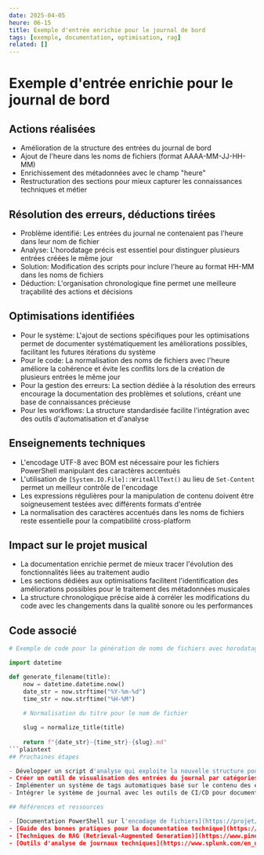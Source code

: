 ```yaml
---
date: 2025-04-05
heure: 06-15
title: Exemple d'entrée enrichie pour le journal de bord
tags: [exemple, documentation, optimisation, rag]
related: []
---
```


# Exemple d'entrée enrichie pour le journal de bord

## Actions réalisées

- Amélioration de la structure des entrées du journal de bord
- Ajout de l'heure dans les noms de fichiers (format AAAA-MM-JJ-HH-MM)
- Enrichissement des métadonnées avec le champ "heure"
- Restructuration des sections pour mieux capturer les connaissances techniques et métier

## Résolution des erreurs, déductions tirées

- Problème identifié: Les entrées du journal ne contenaient pas l'heure dans leur nom de fichier
- Analyse: L'horodatage précis est essentiel pour distinguer plusieurs entrées créées le même jour
- Solution: Modification des scripts pour inclure l'heure au format HH-MM dans les noms de fichiers
- Déduction: L'organisation chronologique fine permet une meilleure traçabilité des actions et décisions

## Optimisations identifiées

- Pour le système: L'ajout de sections spécifiques pour les optimisations permet de documenter systématiquement les améliorations possibles, facilitant les futures itérations du système
- Pour le code: La normalisation des noms de fichiers avec l'heure améliore la cohérence et évite les conflits lors de la création de plusieurs entrées le même jour
- Pour la gestion des erreurs: La section dédiée à la résolution des erreurs encourage la documentation des problèmes et solutions, créant une base de connaissances précieuse
- Pour les workflows: La structure standardisée facilite l'intégration avec des outils d'automatisation et d'analyse

## Enseignements techniques

- L'encodage UTF-8 avec BOM est nécessaire pour les fichiers PowerShell manipulant des caractères accentués
- L'utilisation de `[System.IO.File]::WriteAllText()` au lieu de `Set-Content` permet un meilleur contrôle de l'encodage
- Les expressions régulières pour la manipulation de contenu doivent être soigneusement testées avec différents formats d'entrée
- La normalisation des caractères accentués dans les noms de fichiers reste essentielle pour la compatibilité cross-platform

## Impact sur le projet musical

- La documentation enrichie permet de mieux tracer l'évolution des fonctionnalités liées au traitement audio
- Les sections dédiées aux optimisations facilitent l'identification des améliorations possibles pour le traitement des métadonnées musicales
- La structure chronologique précise aide à corréler les modifications du code avec les changements dans la qualité sonore ou les performances

## Code associé

```python
# Exemple de code pour la génération de noms de fichiers avec horodatage

import datetime

def generate_filename(title):
    now = datetime.datetime.now()
    date_str = now.strftime("%Y-%m-%d")
    time_str = now.strftime("%H-%M")
    
    # Normalisation du titre pour le nom de fichier

    slug = normalize_title(title)
    
    return f"{date_str}-{time_str}-{slug}.md"
```plaintext
## Prochaines étapes

- Développer un script d'analyse qui exploite la nouvelle structure pour générer des rapports de tendances
- Créer un outil de visualisation des entrées du journal par catégories d'optimisation
- Implémenter un système de tags automatiques basé sur le contenu des entrées
- Intégrer le système de journal avec les outils de CI/CD pour documenter automatiquement les déploiements

## Références et ressources

- [Documentation PowerShell sur l'encodage de fichiers](https://projet/documentation.microsoft.com/en-us/powershell/module/microsoft.powershell.management/set-content)
- [Guide des bonnes pratiques pour la documentation technique](https://documentation.divio.com/)
- [Techniques de RAG (Retrieval-Augmented Generation)](https://www.pinecone.io/learn/retrieval-augmented-generation/)
- [Outils d'analyse de journaux techniques](https://www.splunk.com/en_us/blog/learn/log-analysis-tools.html)
